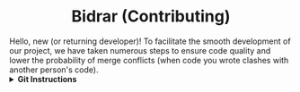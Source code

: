 <h1 align="center">Bidrar (Contributing)</h1>
Hello, new (or returning developer)! To facilitate the smooth development of our project, we have taken numerous steps to ensure code quality and lower the probability of merge conflicts (when code you wrote clashes with another person's code).

<br>

<details>
<summary><b>Git Instructions</b></summary>
<br>
## Personlig åtkomsttoken (Personal Access Token)
In August of last year, Github deprecated passwords when pushing code to a remote (a repository hosted on the cloud, e.g. someone else's computer). Instead, they want you to use a Personal Access Token (PAT). Think of a PAT like a password, but you can have more than once, and each has different permissions. Don't worry, for now, you can have a single PAT that controls everything (you may want to create a unique one for each computer, in case one gets compromised).

Here's how you may create a PAT:
1. Go to [your profile](https://github.com)

2. Go to [your settings](https://github.com/settings/profile)

3. Go to [developer settings](https://github.com/settings/apps), then to [Personal Access Tokens](https://github.com/settings/tokens)

4. Click [Generate New Token](https://github.com/settings/tokens/new)

5. Change the note to your computers name (e.g. "School Computer")

6. Set the expiration to never. This is not very secure, but you can always revoke your token if someone breaks into your account.

10. Check the boxes you want this PAT to control. At the very minimum, include `repo`, and everything under it.

11. Click Generate Token.

12. **Do not exit this page, and make sure to copy your key to your clipboard for now.**

Your token should like roughly like this (I have since revoked this token, it will not work on my account):
```
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
```

 13. After that, open your terminal, and type `git config --global credential.helper`. This will store your PAT (albeit in plain text), so you won't have to type it in again.

 14. To save your password, try performing a "restricted action," e.g. cloning a private repository.

 15. Enter your username, and paste in your PAT.

 16. If all goes well, your PAT is saved! If not, contact me at [milobanks@rowlandhall.org](mailto:milobanks@rowlandhall.org).

### Notera (Note)
Please make all your changes on a separate branch that describes what you are doing, prefixed with your name (e.g. `milo-fixing-issue-420`, `attenborough-Gradle-dep-update`). Don't make these too long, though.

## Praktiska kommandon (Handy commands)
Git has many commands, but some you will use more than others. Here are a select few.
```bash
# Creates a repository, but only on your local computer, not on Github
git init

# Downloads a repository
git clone <repository>

# Add a file for Git to track
git add <file>

# Stop tracking a file (does not actually delete the file)
git rm <file>

# Create a commit (a snapshot of the projects currently saved changes)
git commit -m "your commit message"

# We need to tell Git where our remote repository is located. This is what a remote is.
# Origin is your fork; upstream is the original repository.
# Create remote
git remote add <name> <url.git>

# Change url of remote
git remote set-url <name> <new-url.git>

# Push your changes (you only need to supply the arguments from -u onward the first time)
git push -u <where to push, origin> <the branch to push from, branch your changes are on>

# Pull changes
git pull <where to pull, origin> <the branch to pull too, master>
```

---

Let's look at an example of how you might fix a spelling mistake in the README.

First, fork the repository. Go to the official repository [here](https://github.com/Rowland-Hall-Iron-Lions/ARC), and press the fork button in the upper right-hand corner. You only need to do this once.

Obviously, you need to grab your forked repository so you have code to work on. You only need to do this once.
```bash
git clone https://github.com/Rowland-Hall-Iron-Lions/ARC.git
cd ARC;

# Here, we do something a bit strange. Origin is the name of the remote for your fork, while upstream is the name of the remote for the main repository. Think of your repository being downstream (changes flow downstream) to you.
git remote add upstream https://github.com/Rowland-Hall-Iron-Lions/ARC.git
```

You might be wondering why we don't set the `origin` remote. After all, isn't that our fork? Yes, it is! But since we cloned it from there, our origin is already set up for us. Thanks git!

If this is not your first change, it is **highly recommended** that you fetch the latest changes to your main fork. You can do this from the command line or the Github website. On the website, you can click "fetch upstream" and follow the instructions. If, however, you want to do this from the command line (recommended, as you learn mode), you can do this:
```bash
# We are fetching and merging the changes from upstream (the original repository) to your fork. Master is the name of the main branch your fork has.
git pull upstream master

# If you fetched from upstream on the website, you must do this (overwise, don't)
git pull origin master
```

After this, you will want to create a separate branch for your changes.
```bash
# Obviously replace the branch name with <your-username>-<fixing>
git checkout milo-readme-typo
```

Make your changes (maybe correct Rowland to Rowland), and add the files you changes.
```bash
git add .
```

Create a commit to push.
```bash
git commit -m "Fix readme typo."
```

Set your origins (you only have to do this the first time).
```bash
git remote add origin https://github.com/<your-username-where-the-fork-is>/ARC.git
git remote add upstream https://github.com/Rowland-Hall-Iron-Lions/ARC.git
```

And push the `isacc-barker-readme-typo` branch!
```bash
git push -u Isacc-barker-readme-typo origin
```

If you get an error about not having local changes, fetch the latest changes.
```bash
git pull origin Isacc-barker-readme-typo 
```

You may get a merge conflict. Go into all the files, remove all the "merge conflict markers" (discussed later), and add the files again. Create a new commit (maybe "fixed merge conflict"), and try to push again.

You may be wondering, but Author, I don't have the changes I made on my new branch on my master branch! Well, that's still fine. In fact, it's excellent! You can see from this diagram:
```
isacc-barker-readme-typo(local,origin) -> isacc-barker-readme-type(remote,origin) -> master(remote,upstream) -> master(local,origin)
```

All you have to do is submit a PR to the main repository, fetch the changes to your own fork once it goes through, and sync your local repository with `git pull`!

## Bidragande kod (Contributing code)
What good is pushing to the central repository when it rejects it? You might get an error like the following when pushing:
```
! [remote rejected] master -> master (protected branch hook declined)
error: failed to push some refs to [and so on]...
```

You shouldn't have gotten this error if you took my advice, but let's use this as a learning opportunity.

### Vad är ett förvar (What is a repository)
A repository is a group of branches. That's it. Granted, it also contains metadata about your repository, but its primary purpose is just to hold branches. Branches are the things that have the files, and by default, the primary branch name is "main" (because we are basing this repo of FtcRobotController, and they use the main branch called "master"), we use master instead of main. Main is considered newer, and master is considered [legacy](https://github.com/github/renaming).

### Vad är en gren (What is a branch)
Think of a branch as a snapshot of your changes. You can switch to a snapshot and write your changes. Whenever you create a new feature or fix something, big or small, you should create a new branch to reflect this. Below is a cheat sheet of handy git branch commands.
```bash
# Rename the current branch
git branch -m <new-name>

# List all branches
git branch

# Change branches
git checkout <branch-name>

# Delete a branch
git branch -d <branch-name>

# Create a branch (and switch to it)
git checkout -b <new-branch>

# Create a branch (and don't switch to it)
git branch <new-branch>
```

### Vad är en skyddad gren (What is a protected branch)
A protected branch is a branch that is... well... protected. The idea of this is to make sure that the protected branch only has the best code we have to offer. To push code into this branch (which people will `clone`), you must fork the repository (you only need to do this once), create a PR (for every *one* significant change that you make), get someone to look over your code, and merge it! This process may not sound straightforward, but it should seem pretty intuitive with a bit of explanation.

### Vad är en gaffel (What is a fork)
Imagine having a friend with a repository that contains pictures of [cats](https://en.wikipedia.org/wiki/Cat) (for those of you who do not know what a cat is, a link has been provided for your convenience). Now, your friend doesn't have a picture of *your* cat. How dare they‽ You decide you must get your cat photo there, but how? This is where everything comes in handy. If you fork your friend's repository, you get a copy. You can do whatever you want with this copy, but most importantly, you can submit your changes (or "open a pull request").

Think of each repository as a dot. Let's graph the relation between your two repositories.

```
[Friends repo] ---------------------------- [Your fork]
```

Simple, right? But what happens if someone else forks your friend's repo, but this time to submit a picture of their [dog](https://en.wikipedia.org/wiki/Dog) (again, a link has been provided). The graph would now look like this:

```
                            [-------------- [Dog fork]
[Friends repo] -------------]
                            [-------------- [Your fork]
```

Note that the resemblance to a fork in this diagram is *entirely coincidental* (no conspiracy theories, please). Remember these two forks; they will come in handy later.

Ok, so you made your changes; how do you push your changes back to your friend's repo? This is where "pull requests" come in handy.

### Vad är en dragbegäran (What is a pull request)
Contrary to the name, a pull request (PR) is requesting the original repository (called the upstream) pulls the changes from your fork (called the origin). The reason for this contradictory name is explained [here](https://stackoverflow.com/questions/21657430/why-is-a-git-pull-request-not-called-a-push-request), if anyone is interested. Anyways, once you try and push your changes, you will be met by a window asking what you want to title your pull request. It will also ask you for a description, in which you should **always** state what you changed. After that, press create pull request!

Depending on how the "upstream" (remember back to the first part of this section) handles pull requests, it may be sent to be reviewed by other people, and it may run through automated testing. In our case (the `ARC` repository), both of these will occur. Don't worry; you won't have to do anything, save for if something goes wrong. After this process is finished, you may be asked to change your code or merge. Merging means "merging" or inserting the changes in your pull request into upstream.

This pull request process and associated checking may seem silly but remember to the person who wants to insert their dog. While we do love dogs, there is a strict rule about no dogs where the cats are. A review may be left, saying "move your dog photos to a directory/folder marked dog", and the person would fix that. After this, Github will merge the pull request!

### Vad är en sammanslagningskonflikt (What is a merge conflict)
You have just wandered upon one of the most feared outcomes of Git (or any VCS in general): **a merge conflict**! But don't scream in horror, like I'm sure your peers are doing, and instead follow these instructions. Somewhere on the PR page, it will say you cannot merge due to a merge conflict and that you must fix them before you can merge. How can you fix them? Well, you have two options.

 1. Github might give you the option to solve the conflict online, which you will want to do. Github will walk you through it, but if it doesn't, you will see "conflict markers" (`<<<<<<<` and `>>>>>>>`) in the affected files. In between, there are two conflicting versions of code (separated by `=======`). Figure out which one is better, and make the code valid again.

 2. Resolve them locally, on your computer, in case the conflict is too advanced.

In order to solve them on your computer, follow the instructions on Github.

# Frågor (Questions)
File a Github issue or contact me at my email, [milobanks@rowlandhall.org](mailto:milobanks@rowlandhall.org).
</details>

